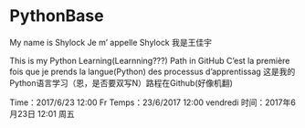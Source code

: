 # PythonBase
My name is Shylock
Je m’ appelle Shylock
我是王佳宇

This is my Python Learning(Learnning???) Path in GitHub
C’est la première fois que je prends la langue(Python) des processus d’apprentissag
这是我的Python语言学习（恩，是否要双写N）路程在Github(好像机翻)

Time：2017/6/23 12:00 Fr
Temps：23/6/2017 12:00 vendredi
时间：2017年6月23日 12:01 周五



